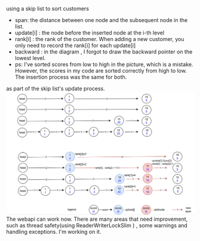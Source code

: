 using a skip list to sort customers 
* span: the distance between one node and the subsequent node in the list. 
* update[i] : the node before the inserted node at the i-th level
* rank[i] : the rank of the customer. When adding a new customer, you only need to record the rank[i] for each update[i] 
* backward : in the diagram , I forgot to draw the backward pointer on the lowest level.
*  ps: I've sorted scores from low to high in the picture, which is a mistake.  However, the scores in my code are sorted correctly from high to low. The insertion process was the same for both.

as part of the skip list's update process.
![Alt text](Pictures/node2.png)
The webapi can work now. There are many areas that need improvement, such as thread safety(using ReaderWriterLockSlim ) , some warnings and handling exceptions. I'm working on it.

